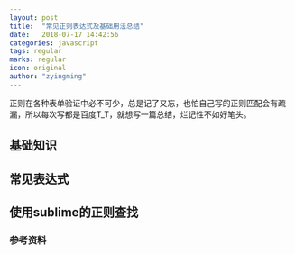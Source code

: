 ```yaml
---
layout: post
title:  "常见正则表达式及基础用法总结"
date:   2018-07-17 14:42:56
categories: javascript
tags: regular
marks: regular
icon: original
author: "zyingming"
---
```

正则在各种表单验证中必不可少，总是记了又忘，也怕自己写的正则匹配会有疏漏，所以每次写都是百度T_T，就想写一篇总结，烂记性不如好笔头。
## 基础知识
## 常见表达式
## 使用sublime的正则查找
### 参考资料